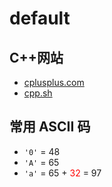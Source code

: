 # default

## C++网站

* [cplusplus.com](https://cplusplus.com/)
* [cpp.sh](https://cpp.sh/)

## 常用 ASCII 码

* `'0'` = 48
* `'A'` = 65
* `'a'` = 65 + <font color="red">32</font> = 97
